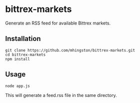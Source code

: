 # bittrex-markets

Generate an RSS feed for available Bittrex markets.

## Installation

    git clone https://github.com/mhingston/bittrex-markets.git
    cd bittrex-markets
    npm install
    
## Usage
    node app.js

This will generate a feed.rss file in the same directory.